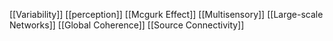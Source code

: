 [[Variability]]
[[perception]]
[[Mcgurk Effect]]
[[Multisensory]]
[[Large-scale Networks]]
[[Global Coherence]]
[[Source Connectivity]]
